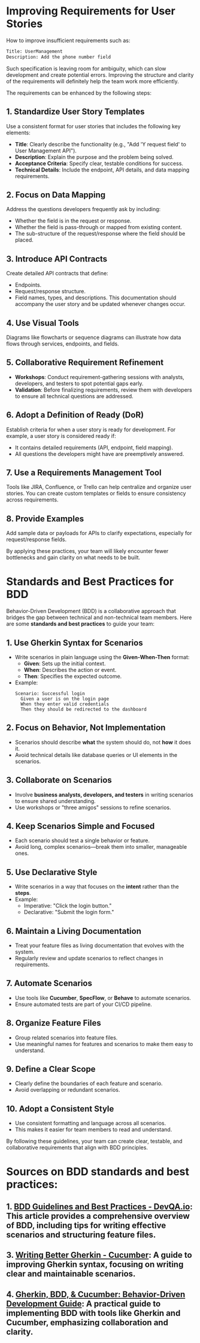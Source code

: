 # Improving Requirements for User Stories

How to improve insufficient requirements such as:

```bash
Title: UserManagement
Description: Add the phone number field
```

Such specification is leaving room for ambiguity, which can slow development and create potential errors. Improving the structure and clarity of the requirements will definitely help the team work more efficiently.

The requirements can be enhanced by the following steps:

## 1. Standardize User Story Templates
Use a consistent format for user stories that includes the following key elements:
- **Title**: Clearly describe the functionality (e.g., "Add 'Y request field' to User Management API").
- **Description**: Explain the purpose and the problem being solved.
- **Acceptance Criteria**: Specify clear, testable conditions for success.
- **Technical Details**: Include the endpoint, API details, and data mapping requirements.

## 2. Focus on Data Mapping
Address the questions developers frequently ask by including:
- Whether the field is in the request or response.
- Whether the field is pass-through or mapped from existing content.
- The sub-structure of the request/response where the field should be placed.

## 3. Introduce API Contracts
Create detailed API contracts that define:
- Endpoints.
- Request/response structure.
- Field names, types, and descriptions.
This documentation should accompany the user story and be updated whenever changes occur.

## 4. Use Visual Tools
Diagrams like flowcharts or sequence diagrams can illustrate how data flows through services, endpoints, and fields.

## 5. Collaborative Requirement Refinement
- **Workshops**: Conduct requirement-gathering sessions with analysts, developers, and testers to spot potential gaps early.
- **Validation**: Before finalizing requirements, review them with developers to ensure all technical questions are addressed.

## 6. Adopt a Definition of Ready (DoR)
Establish criteria for when a user story is ready for development. For example, a user story is considered ready if:
- It contains detailed requirements (API, endpoint, field mapping).
- All questions the developers might have are preemptively answered.

## 7. Use a Requirements Management Tool
Tools like JIRA, Confluence, or Trello can help centralize and organize user stories. You can create custom templates or fields to ensure consistency across requirements.

## 8. Provide Examples
Add sample data or payloads for APIs to clarify expectations, especially for request/response fields.

By applying these practices, your team will likely encounter fewer bottlenecks and gain clarity on what needs to be built.


# Standards and Best Practices for BDD

Behavior-Driven Development (BDD) is a collaborative approach that bridges the gap between technical and non-technical team members. Here are some **standards and best practices** to guide your team:

## 1. Use Gherkin Syntax for Scenarios
- Write scenarios in plain language using the **Given-When-Then** format:
  - **Given**: Sets up the initial context.
  - **When**: Describes the action or event.
  - **Then**: Specifies the expected outcome.
- Example:
  ```gherkin
  Scenario: Successful login
    Given a user is on the login page
    When they enter valid credentials
    Then they should be redirected to the dashboard
  ```

## 2. Focus on Behavior, Not Implementation
- Scenarios should describe **what** the system should do, not **how** it does it.
- Avoid technical details like database queries or UI elements in the scenarios.

## 3. Collaborate on Scenarios
- Involve **business analysts, developers, and testers** in writing scenarios to ensure shared understanding.
- Use workshops or "three amigos" sessions to refine scenarios.

## 4. Keep Scenarios Simple and Focused
- Each scenario should test a single behavior or feature.
- Avoid long, complex scenarios—break them into smaller, manageable ones.

## 5. Use Declarative Style
- Write scenarios in a way that focuses on the **intent** rather than the **steps**.
- Example:
  - Imperative: "Click the login button."
  - Declarative: "Submit the login form."

## 6. Maintain a Living Documentation
- Treat your feature files as living documentation that evolves with the system.
- Regularly review and update scenarios to reflect changes in requirements.

## 7. Automate Scenarios
- Use tools like **Cucumber**, **SpecFlow**, or **Behave** to automate scenarios.
- Ensure automated tests are part of your CI/CD pipeline.

## 8. Organize Feature Files
- Group related scenarios into feature files.
- Use meaningful names for features and scenarios to make them easy to understand.

## 9. Define a Clear Scope
- Clearly define the boundaries of each feature and scenario.
- Avoid overlapping or redundant scenarios.

## 10. Adopt a Consistent Style
- Use consistent formatting and language across all scenarios.
- This makes it easier for team members to read and understand.

By following these guidelines, your team can create clear, testable, and collaborative requirements that align with BDD principles.

# Sources on BDD standards and best practices:

## 1. [BDD Guidelines and Best Practices - DevQA.io](https://devqa.io/bdd-guidelines-best-practices/): This article provides a comprehensive overview of BDD, including tips for writing effective scenarios and structuring feature files.
   
## 3. [Writing Better Gherkin - Cucumber](https://cucumber.io/docs/bdd/better-gherkin/): A guide to improving Gherkin syntax, focusing on writing clear and maintainable scenarios.
## 4. [Gherkin, BDD, & Cucumber: Behavior-Driven Development Guide](https://testquality.com/gherkin-bdd-cucumber-guide-to-behavior-driven-development/): A practical guide to implementing BDD with tools like Gherkin and Cucumber, emphasizing collaboration and clarity.
